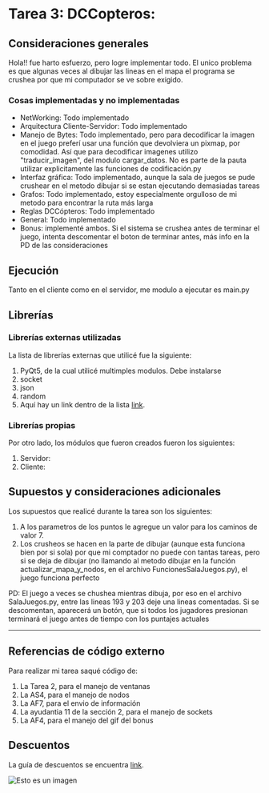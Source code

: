 # Tarea 3: DCCopteros:

## Consideraciones generales

Hola!! fue harto esfuerzo, pero logre implementar todo. El unico problema es que algunas veces al dibujar las lineas en el mapa el programa se crushea por que mi computador se ve sobre exigido.

### Cosas implementadas y no implementadas

* NetWorking: Todo implementado
* Arquitectura Cliente-Servidor: Todo implementado
* Manejo de Bytes: Todo implementado, pero para decodificar la imagen en el juego preferí usar una función que devolviera un pixmap, por comodidad. Así que para decodificar imagenes utilizo "traducir_imagen", del modulo cargar_datos. No es parte de la pauta utilizar explicitamente las funciones de codificación.py
* Interfaz gráfica: Todo implementado, aunque la sala de juegos se pude crushear en el metodo dibujar si se estan ejecutando demasiadas tareas
* Grafos: Todo implementado, estoy especialmente orgulloso de mi metodo para encontrar la ruta más larga
* Reglas DCCópteros: Todo implementado
* General: Todo implementado
* Bonus: implementé ambos. Si el sistema se crushea antes de terminar el juego, intenta descomentar el boton de terminar antes, más info en la PD de las consideraciones


## Ejecución
Tanto en el cliente como en el servidor, me modulo a ejecutar es main.py
    

## Librerías
### Librerías externas utilizadas
La lista de librerías externas que utilicé fue la siguiente:

1. PyQt5, de la cual utilicé multimples modulos. Debe instalarse
2. socket
3. json
4. random
5. Aquí hay un link dentro de la lista [link](https://github.com/IIC2233/syllabus/blob/master/Tareas/Descuentos.md).

### Librerías propias
Por otro lado, los módulos que fueron creados fueron los siguientes:

1. Servidor:
2. Cliente:

## Supuestos y consideraciones adicionales
Los supuestos que realicé durante la tarea son los siguientes:

1. A los parametros de los puntos le agregue un valor para los caminos de valor 7.
2. Los crusheos se hacen en la parte de dibujar (aunque esta funciona bien por si sola) por que mi comptador no puede con tantas tareas, pero si se deja de dibujar (no llamando al metodo dibujar en la función actualizar_mapa_y_nodos, en el archivo FuncionesSalaJuegos.py), el juego funciona perfecto

PD: El juego a veces se chushea mientras dibuja, por eso en el archivo SalaJuegos.py, entre las lineas 193 y 203 deje una lineas comentadas. Si se descomentan, aparecerá un botón, que si todos los jugadores presionan terminará el juego antes de tiempo con los puntajes actuales

-------

## Referencias de código externo

Para realizar mi tarea saqué código de:
1. La Tarea 2, para el manejo de ventanas
2. La AS4, para el manejo de nodos
3. La AF7, para el envio de información
4. La ayudantia 11 de la sección 2, para el manejo de sockets
5. La AF4, para el manejo del gif del bonus


## Descuentos
La guía de descuentos se encuentra [link](https://github.com/IIC2233/syllabus/blob/master/Tareas/Descuentos.md).

![Esto es un imagen](https://www.concierto.cl/wp-content/uploads/2017/10/Florentijn-Hofman-Mama-Duck.jpg)
